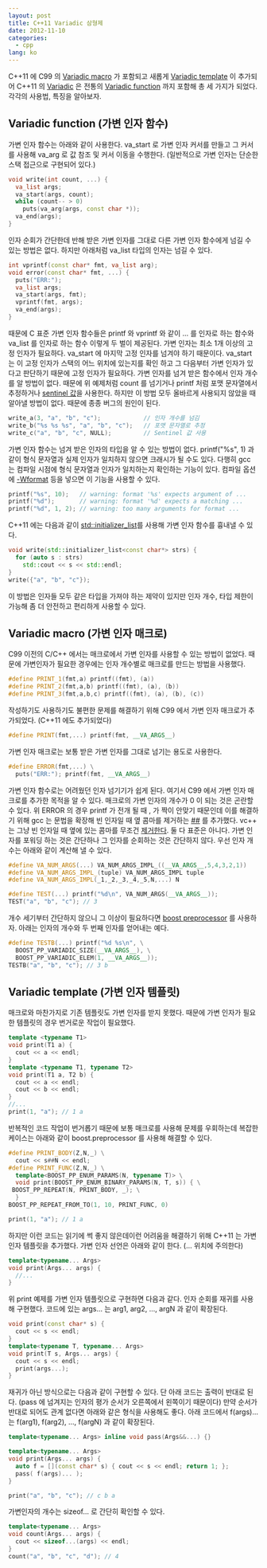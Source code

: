 ```yaml
---
layout: post
title: C++11 Variadic 삼형제
date: 2012-11-10
categories:
  - cpp
lang: ko
---
```


C++11 에 C99 의 [Variadic macro](http://en.wikipedia.org/wiki/Variadic_macro) 가
포함되고 새롭게 [Variadic template](http://en.wikipedia.org/wiki/Variadic_templates) 이
추가되어 C++11 의 [Variadic](http://en.wiktionary.org/wiki/variadic) 은
전통의 [Variadic function](http://en.wikipedia.org/wiki/Variadic_function) 까지
포함해 총 세 가지가 되었다.
각각의 사용법, 특징을 알아보자.

## Variadic function (가변 인자 함수)

가변 인자 함수는 아래와 같이 사용한다. va_start 로 가변 인자 커서를 만들고
그 커서를 사용해 va_arg 로 값 참조 및 커서 이동을 수행한다.
(일반적으로 가변 인자는 단순한 스택 접근으로 구현되어 있다.)

```cpp
void write(int count, ...) {
  va_list args;
  va_start(args, count);
  while (count-- > 0)
    puts(va_arg(args, const char *));
  va_end(args);
}
```

인자 순회가 간단한데 반해 받은 가변 인자를 그대로 다른 가변 인자 함수에게 넘길 수 있는 방법은 없다.
하지만 아래처럼 va_list 타입의 인자는 넘길 수 있다.

```cpp
int vprintf(const char* fmt, va_list arg);
void error(const char* fmt, ...) {
  puts("ERR:");
  va_list args;
  va_start(args, fmt);
  vprintf(fmt, args);
  va_end(args);
}
```

때문에 C 표준 가변 인자 함수들은 printf 와 vprintf 와 같이 ... 를 인자로 하는 함수와
va_list 를 인자로 하는 함수 이렇게 두 벌이 제공된다.
가변 인자는 최소 1개 이상의 고정 인자가 필요하다.
va_start 에 마지막 고정 인자를 넘겨야 하기 때문이다.
va_start 는 이 고정 인자가 스택의 어느 위치에 있는지를 확인 하고 그 다음부터
가변 인자가 있다고 판단하기 때문에 고정 인자가 필요하다.
가변 인자를 넘겨 받은 함수에서 인자 개수를 알 방법이 없다.
때문에 위 예제처럼 count 를 넘기거나 printf 처럼 포맷 문자열에서 추정하거나
[sentinel 값](http://en.wikipedia.org/wiki/Sentinel_value)을 사용한다.
하지만 이 방법 모두 올바르게 사용되지 않았을 때 알아낼 방법이 없다.
때문에 종종 버그의 원인이 된다.

```cpp
write_a(3, "a", "b", "c");            // 인자 개수를 넘김
write_b("%s %s %s", "a", "b", "c");   // 포맷 문자열로 추정
write_c("a", "b", "c", NULL);         // Sentinel 값 사용
```

가변 인자 함수는 넘겨 받은 인자의 타입을 알 수 있는 방법이 없다.
printf("%s", 1) 과 같이 형식 문자열과 실제 인자가 일치하지 않으면 크래시가 될 수도 있다.
다행히 gcc 는 컴파일 시점에 형식 문자열과 인자가 일치하는지 확인하는 기능이 있다.
컴파일 옵션에 [-Wformat](http://gcc.gnu.org/onlinedocs/gcc-4.7.2/gcc/Warning-Options.html) 등을
넣으면 이 기능을 사용할 수 있다.

```cpp
printf("%s", 10);   // warning: format '%s' expects argument of ...
printf("%d");       // warning: format '%d' expects a matching ...
printf("%d", 1, 2); // warning: too many arguments for format ...
```

C++11 에는 다음과 같이 [std::initializer_list](http://en.cppreference.com/w/cpp/utility/initializer_list)를
사용해 가변 인자 함수를 흉내낼 수 있다. 

```cpp
void write(std::initializer_list<const char*> strs) {
  for (auto s : strs)
    std::cout << s << std::endl;
}
write({"a", "b", "c"});
```

이 방법은 인자들 모두 같은 타입을 가져야 하는 제약이 있지만 인자 개수,
타입 제한이 가능해 좀 더 안전하고 편리하게 사용할 수 있다.

## Variadic macro (가변 인자 매크로)

C99 이전의 C/C++ 에서는 매크로에서 가변 인자를 사용할 수 있는 방법이 없었다.
때문에 가변인자가 필요한 경우에는 인자 개수별로 매크로를 만드는 방법을 사용했다.

```cpp
#define PRINT_1(fmt,a) printf((fmt), (a))
#define PRINT_2(fmt,a,b) printf((fmt), (a), (b))
#define PRINT_3(fmt,a,b,c) printf((fmt), (a), (b), (c))
```

작성하기도 사용하기도 불편한 문제를 해결하기 위해 C99 에서 가변 인자 매크로가 추가되었다.
(C++11 에도 추가되었다)

```cpp
#define PRINT(fmt,...) printf(fmt, __VA_ARGS__)
```

가변 인자 매크로는 보통 받은 가변 인자를 그대로 넘기는 용도로 사용한다.

```cpp
#define ERROR(fmt,...) \
  puts("ERR:"); printf(fmt, __VA_ARGS__)
```

가변 인자 함수로는 어려웠던 인자 넘기기가 쉽게 된다.
여기서 C99 에서 가변 인자 매크로를 추가한 목적을 알 수 있다.
매크로의 가변 인자의 개수가 0 이 되는 것은 곤란할 수 있다.
위 ERROR 의 경우 printf 가 전개 될 때 , 가 짝이 안맞기 때문인데
이를 해결하기 위해 gcc 는 문법을 확장해 빈 인자일 때 옆 콤마를 제거하는 [\#\#](http://gcc.gnu.org/onlinedocs/gcc-4.7.0/cpp/Variadic-Macros.html#Variadic-Macros) 를 추가했다.
vc++ 는 그냥 빈 인자일 때 옆에 있는 콤마를 무조건 [제거한다](http://msdn.microsoft.com/en-us/library/ms177415.aspx).
둘 다 표준은 아니다.
가변 인자를 포워딩 하는 것은 간단하나 그 인자를 순회하는 것은 간단하지 않다.
우선 인자 개수는 아래와 같이 계산해 낼 수 있다.

```cpp
#define VA_NUM_ARGS(...) VA_NUM_ARGS_IMPL_((__VA_ARGS__,5,4,3,2,1))
#define VA_NUM_ARGS_IMPL_(tuple) VA_NUM_ARGS_IMPL tuple
#define VA_NUM_ARGS_IMPL(_1,_2,_3,_4,_5,N,...) N

#define TEST(...) printf("%d\n", VA_NUM_ARGS(__VA_ARGS__));
TEST("a", "b", "c"); // 3
```

개수 세기부터 간단하지 않으니 그 이상이 필요하다면
[boost preprocessor](http://www.boost.org/doc/libs/1_52_0/libs/preprocessor/doc/index.html) 를 사용하자.
아래는 인자의 개수와 두 번째 인자를 얻어내는 예다.

```cpp
#define TESTB(...) printf("%d %s\n", \
  BOOST_PP_VARIADIC_SIZE(__VA_ARGS__), \
  BOOST_PP_VARIADIC_ELEM(1, __VA_ARGS__));
TESTB("a", "b", "c"); // 3 b
```

## Variadic template (가변 인자 템플릿)

매크로와 마찬가지로 기존 템플릿도 가변 인자를 받지 못했다.
때문에 가변 인자가 필요한 템플릿의 경우 번거로운 작업이 필요했다.

```cpp
template <typename T1>
void print(T1 a) {
  cout << a << endl;
}
template <typename T1, typename T2>
void print(T1 a, T2 b) {
  cout << a << endl;
  cout << b << endl;
}
//...
print(1, "a"); // 1 a
```

반복적인 코드 작업이 번거롭기 때문에 보통 매크로를 사용해 문제를 우회하는데
복잡한 케이스는 아래와 같이 boost.preprocessor 를 사용해 해결할 수 있다.

```cpp
#define PRINT_BODY(Z,N,_) \
  cout << s##N << endl;
#define PRINT_FUNC(Z,N,_) \
  template<BOOST_PP_ENUM_PARAMS(N, typename T)> \
  void print(BOOST_PP_ENUM_BINARY_PARAMS(N, T, s)) { \
 BOOST_PP_REPEAT(N, PRINT_BODY, _); \
  }
BOOST_PP_REPEAT_FROM_TO(1, 10, PRINT_FUNC, 0)

print(1, "a"); // 1 a
```

하지만 이런 코드는 읽기에 썩 좋지 않은데이런 어려움을 해결하기 위해 C++11 는 가변 인자 템플릿을 추가했다.
가변 인자 선언은 아래와 같이 한다. (... 위치에 주의한다)

```cpp
template<typename... Args>
void print(Args... args) {
  //...
}
```

위 print 예제를 가변 인자 템플릿으로 구현하면 다음과 같다.
인자 순회를 재귀를 사용해 구현했다.
코드에 있는 args... 는 arg1, arg2, ..., argN 과 같이 확장된다.

```cpp
void print(const char* s) {
  cout << s << endl;
}
template<typename T, typename... Args>
void print(T s, Args... args) {
  cout << s << endl;
  print(args...);
}
```

재귀가 아닌 방식으로는 다음과 같이 구현할 수 있다.
단 아래 코드는 출력이 반대로 된다.
(pass 에 넘겨지는 인자의 평가 순서가 오른쪽에서 왼쪽이기 때문이다)
만약 순서가 반대로 되어도 관계 없다면 아래와 같은 형식을 사용해도 좋다.
아래 코드에서 f(args)... 는 f(arg1), f(arg2), ..., f(argN) 과 같이 확장된다.

```cpp
template<typename... Args> inline void pass(Args&&...) {}

template<typename... Args>
void print(Args... args) {
  auto f = [](const char* s) { cout << s << endl; return 1; };
  pass( f(args)... );
}

print("a", "b", "c"); // c b a
```

가변인자의 개수는 sizeof... 로 간단히 확인할 수 있다.

```cpp
template<typename... Args>
void count(Args... args) {
  cout << sizeof...(args) << endl;
}
count("a", "b", "c", "d"); // 4
```

